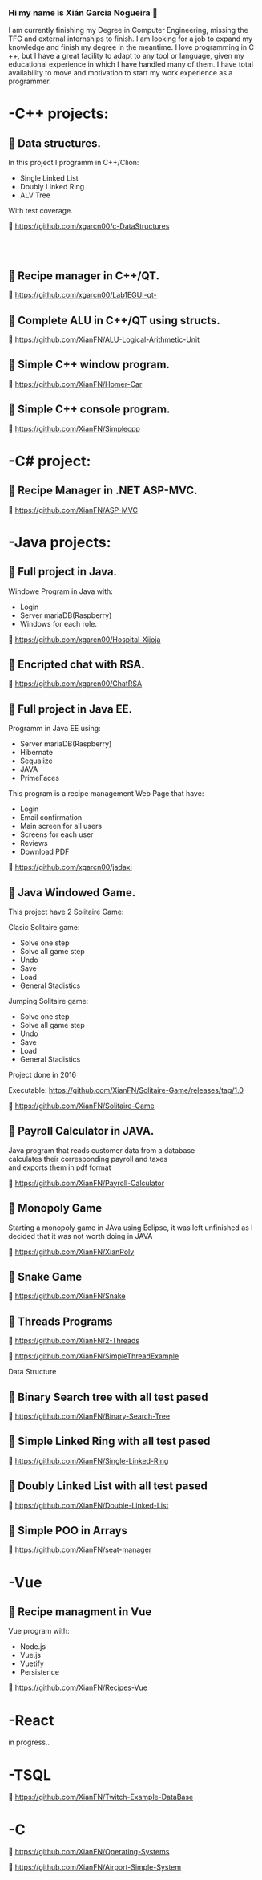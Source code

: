 ### Hi my name is Xián Garcia Nogueira 👋

I am currently finishing my Degree in Computer Engineering, missing the TFG and external internships to finish. I am looking for a job to expand my knowledge and finish my degree in the meantime. I love programming in C ++, but I have a great facility to adapt to any tool or language, given my educational experience in which I have handled many of them. I have total availability to move and motivation to start my work experience as a programmer.


# -C++ projects:

## :blue_book: Data structures.


In this project I programm in C++/Clion:
- Single Linked List
- Doubly Linked Ring
- ALV Tree

With test coverage.

:seedling: https://github.com/xgarcn00/c-DataStructures

<br>
<br/>

## :blue_book: Recipe manager in C++/QT.

:seedling: https://github.com/xgarcn00/Lab1EGUI-qt-

## :blue_book: Complete ALU in C++/QT using structs.

:seedling: https://github.com/XianFN/ALU-Logical-Arithmetic-Unit

## :blue_book: Simple C++ window program.

:seedling: https://github.com/XianFN/Homer-Car

## :blue_book: Simple C++ console program.

:seedling: https://github.com/XianFN/Simplecpp


# -C# project:

## :blue_book: Recipe Manager in .NET ASP-MVC.

:seedling: https://github.com/XianFN/ASP-MVC

# -Java projects:

## :blue_book: Full project in Java.

Windowe Program in Java with:
- Login
- Server mariaDB(Raspberry)
- Windows for each role.

:seedling: https://github.com/xgarcn00/Hospital-Xijoja

## :blue_book: Encripted chat with RSA.

:seedling: https://github.com/xgarcn00/ChatRSA

## :blue_book: Full project in Java EE.

Programm in Java EE using:

- Server mariaDB(Raspberry)
- Hibernate
- Sequalize
- JAVA
- PrimeFaces

This program is a recipe management Web Page that have:

- Login
- Email confirmation
- Main screen for all users
- Screens for each user
- Reviews
- Download PDF


:seedling: https://github.com/xgarcn00/jadaxi

## :blue_book: Java Windowed Game.

This project have 2 Solitaire Game:

Clasic Solitaire game:
  - Solve one step
  - Solve all game step
  - Undo
  - Save
  - Load
  - General Stadistics
  
Jumping Solitaire game:
  - Solve one step
  - Solve all game step
  - Undo
  - Save
  - Load
  - General Stadistics
  
  Project done in 2016
  
  Executable: https://github.com/XianFN/Solitaire-Game/releases/tag/1.0 

:seedling: https://github.com/XianFN/Solitaire-Game

## :blue_book: Payroll Calculator in JAVA.

 Java program that reads customer data from a database  
 calculates their corresponding payroll and taxes  
 and exports them in pdf format

:seedling: https://github.com/XianFN/Payroll-Calculator

## :blue_book: Monopoly Game

Starting a monopoly game in JAva using Eclipse, it was left unfinished as I decided that it was not worth doing in JAVA

:seedling: https://github.com/XianFN/XianPoly

## :blue_book: Snake Game

:seedling: https://github.com/XianFN/Snake

## :blue_book: Threads Programs

:seedling: https://github.com/XianFN/2-Threads

:seedling: https://github.com/XianFN/SimpleThreadExample


Data Structure

## :blue_book: Binary Search tree with all test pased

:seedling: https://github.com/XianFN/Binary-Search-Tree

## :blue_book: Simple Linked Ring with all test pased

:seedling: https://github.com/XianFN/Single-Linked-Ring

## :blue_book: Doubly Linked List with all test pased

:seedling: https://github.com/XianFN/Double-Linked-List

## :blue_book: Simple POO in Arrays

:seedling: https://github.com/XianFN/seat-manager


# -Vue

## :blue_book: Recipe managment in Vue

Vue program with:

  - Node.js
  - Vue.js
  - Vuetify
  - Persistence

:seedling: https://github.com/XianFN/Recipes-Vue

# -React

in progress..

# -TSQL

:seedling: https://github.com/XianFN/Twitch-Example-DataBase

# -C

:seedling: https://github.com/XianFN/Operating-Systems

:seedling: https://github.com/XianFN/Airport-Simple-System




